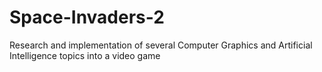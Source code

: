 # Space-Invaders-2
Research and implementation of several Computer Graphics and Artificial Intelligence topics into a video game
